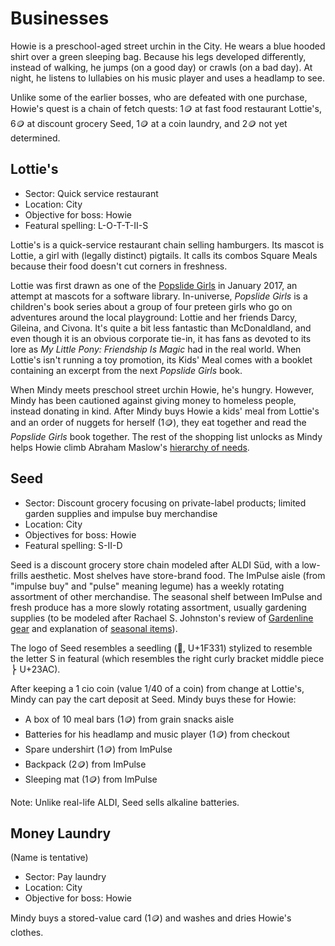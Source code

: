 Businesses
==========

Howie is a preschool-aged street urchin in the City.  He wears a blue
hooded shirt over a green sleeping bag.  Because his legs developed
differently, instead of walking, he jumps (on a good day) or crawls
(on a bad day).  At night, he listens to lullabies on his music
player and uses a headlamp to see.

Unlike some of the earlier bosses, who are defeated with one
purchase, Howie's quest is a chain of fetch quests: 1🪙️ at fast food
restaurant Lottie's, 6🪙️ at discount grocery Seed, 1🪙️ at a coin
laundry, and 2🪙️ not yet determined.

Lottie's
--------

- Sector: Quick service restaurant
- Location: City
- Objective for boss: Howie
- Featural spelling: L-O-T-T-II-S

Lottie's is a quick-service restaurant chain selling hamburgers.
Its mascot is Lottie, a girl with (legally distinct) pigtails.
It calls its combos Square Meals because their food doesn't cut
corners in freshness.

Lottie was first drawn as one of the [Popslide Girls] in
January 2017, an attempt at mascots for a software library.
In-universe, *Popslide Girls* is a children's book series about a
group of four preteen girls who go on adventures around the local
playground: Lottie and her friends Darcy, Gileina, and Civona.
It's quite a bit less fantastic than McDonaldland, and even though
it is an obvious corporate tie-in, it has fans as devoted to its
lore as *My Little Pony: Friendship Is Magic* had in the real world.
When Lottie's isn't running a toy promotion, its Kids' Meal
comes with a booklet containing an excerpt from the next
*Popslide Girls* book.

When Mindy meets preschool street urchin Howie, he's hungry.
However, Mindy has been cautioned against giving money to homeless
people, instead donating in kind.  After Mindy buys Howie a kids'
meal from Lottie's and an order of nuggets for herself (1🪙️), they
eat together and read the *Popslide Girls* book together.  The rest
of the shopping list unlocks as Mindy helps Howie climb Abraham
Maslow's [hierarchy of needs].

[Popslide Girls]: https://forums.nesdev.org/viewtopic.php?t=15412
[hierarchy of needs]: https://en.wikipedia.org/wiki/Maslow's_hierarchy_of_needs

Seed
----

- Sector: Discount grocery focusing on private-label products;
  limited garden supplies and impulse buy merchandise
- Location: City
- Objectives for boss: Howie
- Featural spelling: S-II-D

Seed is a discount grocery store chain modeled after ALDI Süd,
with a low-frills aesthetic.  Most shelves have store-brand food.
The ImPulse aisle (from "impulse buy" and "pulse" meaning legume)
has a weekly rotating assortment of other merchandise.  The seasonal
shelf between ImPulse and fresh produce has a more slowly rotating
assortment, usually gardening supplies (to be modeled after
Rachael S. Johnston's review of [Gardenline gear] and explanation of
[seasonal items]).

The logo of Seed resembles a seedling (🌱, U+1F331) stylized to
resemble the letter S in featural (which resembles the right curly
bracket middle piece ⎬ U+23AC).

After keeping a 1 cio coin (value 1/40 of a coin) from change at
Lottie's, Mindy can pay the cart deposit at Seed.  Mindy buys these
for Howie:

- A box of 10 meal bars (1🪙️) from grain snacks aisle
- Batteries for his headlamp and music player (1🪙️) from checkout
- Spare undershirt (1🪙️) from ImPulse
- Backpack (2🪙️) from ImPulse
- Sleeping mat (1🪙️) from ImPulse

Note: Unlike real-life ALDI, Seed sells alkaline batteries.


[Gardenline gear]: https://www.aldireviewer.com/ive-been-gardening-most-of-my-life-and-these-are-the-best-aldi-gardening-supplies-ive-used/
[seasonal items]: https://www.aldireviewer.com/what-are-aldi-seasonal-favorites/

Money Laundry
-------------

(Name is tentative)

- Sector: Pay laundry
- Location: City
- Objective for boss: Howie

Mindy buys a stored-value card (1🪙️) and washes and dries Howie's
clothes.
